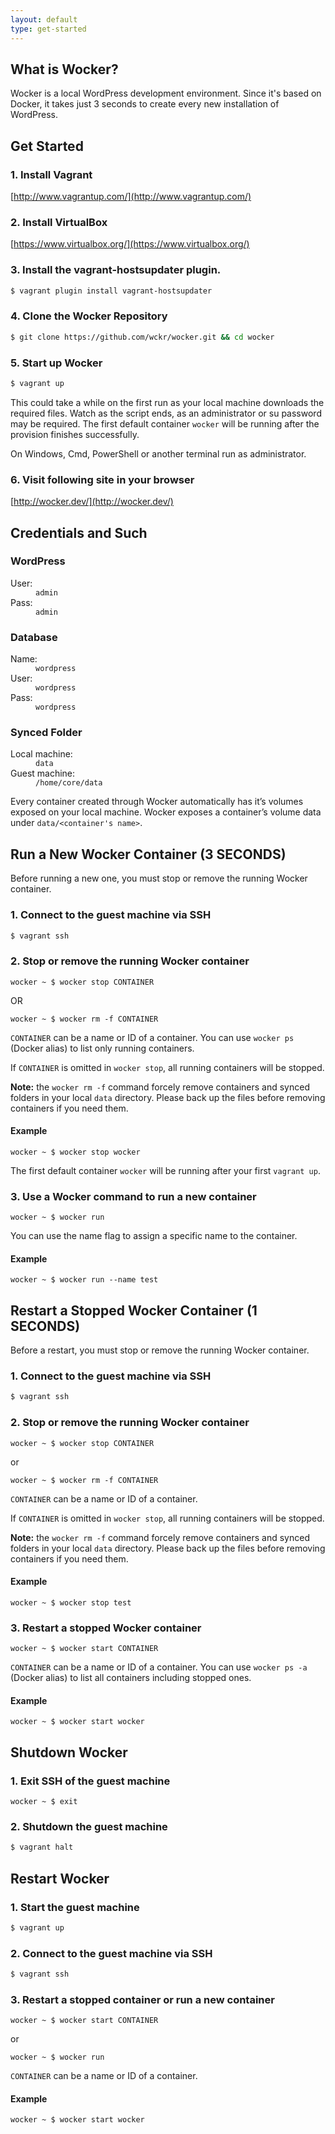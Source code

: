 ```yaml
---
layout: default
type: get-started
---
```


## What is Wocker?

Wocker is a local WordPress development environment. Since it's based on Docker, it takes just 3 seconds to create every new installation of WordPress.

## Get Started

### 1. Install Vagrant

[http://www.vagrantup.com/](http://www.vagrantup.com/)

### 2. Install VirtualBox

[https://www.virtualbox.org/](https://www.virtualbox.org/)

### 3. Install the vagrant-hostsupdater plugin.

```bash
$ vagrant plugin install vagrant-hostsupdater
```

### 4. Clone the Wocker Repository

```bash
$ git clone https://github.com/wckr/wocker.git && cd wocker
```

### 5. Start up Wocker

```bash
$ vagrant up
```

This could take a while on the first run as your local machine downloads the required files. Watch as the script ends, as an administrator or su password may be required. The first default container `wocker` will be running after the provision finishes successfully.

On Windows, Cmd, PowerShell or another terminal run as administrator.


### 6. Visit following site in your browser

[http://wocker.dev/](http://wocker.dev/)

## Credentials and Such

### WordPress

<dl class="dl_inline dl_10">
  <dt>User:</dt>
  <dd><code>admin</code></dd>

  <dt>Pass:</dt>
  <dd><code>admin</code></dd>
</dl>

### Database

<dl class="dl_inline dl_10">
  <dt>Name:</dt>
  <dd><code>wordpress</code></dd>

  <dt>User:</dt>
  <dd><code>wordpress</code></dd>

  <dt>Pass:</dt>
  <dd><code>wordpress</code></dd>
</dl>

### Synced Folder

<dl class="dl_inline dl_20">
  <dt>Local machine:</dt>
  <dd><code>data</code></dd>

  <dt>Guest machine:</dt>
  <dd><code>/home/core/data</code></dd>
</dl>

Every container created through Wocker automatically has it’s volumes exposed on your local machine. Wocker exposes a container’s volume data under `data/<container's name>`.

## Run a New Wocker Container (3 SECONDS)

Before running a new one, you must stop or remove the running Wocker container.

### 1. Connect to the guest machine via SSH

```bash
$ vagrant ssh
```

### 2. Stop or remove the running Wocker container

<div class="highlight">
  <pre><code data-lang="bash" class="language-bash"><span class="k">wocker ~ $ </span>wocker stop CONTAINER</code></pre>
</div>

OR

<div class="highlight">
  <pre><code data-lang="bash" class="language-bash"><span class="k">wocker ~ $ </span>wocker rm -f CONTAINER</code></pre>
</div>

`CONTAINER` can be a name or ID of a container. You can use `wocker ps` (Docker alias) to list only running containers.

If `CONTAINER` is omitted in `wocker stop`, all running containers will be stopped.

__Note:__ the `wocker rm -f` command forcely remove containers and synced folders in your local `data` directory. Please back up the files before removing containers if you need them.

#### Example

<div class="highlight">
  <pre><code data-lang="bash" class="language-bash"><span class="k">wocker ~ $ </span>wocker stop wocker</code></pre>
</div>

The first default container `wocker` will be running after your first `vagrant up`.


### 3. Use a Wocker command to run a new container

<div class="highlight">
  <pre><code data-lang="bash" class="language-bash"><span class="k">wocker ~ $ </span>wocker run</code></pre>
</div>

You can use the name flag to assign a specific name to the container.

#### Example

<div class="highlight">
  <pre><code data-lang="bash" class="language-bash"><span class="k">wocker ~ $ </span>wocker run --name test</code></pre>
</div>

## Restart a Stopped Wocker Container (1 SECONDS)

Before a restart, you must stop or remove the running Wocker container.

### 1. Connect to the guest machine via SSH

```bash
$ vagrant ssh
```

### 2. Stop or remove the running Wocker container

<div class="highlight">
  <pre><code data-lang="bash" class="language-bash"><span class="k">wocker ~ $ </span>wocker stop CONTAINER</code></pre>
</div>

or

<div class="highlight">
  <pre><code data-lang="bash" class="language-bash"><span class="k">wocker ~ $ </span>wocker rm -f CONTAINER</code></pre>
</div>

`CONTAINER` can be a name or ID of a container.

If `CONTAINER` is omitted in `wocker stop`, all running containers will be stopped.

__Note:__ the `wocker rm -f` command forcely remove containers and synced folders in your local `data` directory. Please back up the files before removing containers if you need them.

#### Example

<div class="highlight">
  <pre><code data-lang="bash" class="language-bash"><span class="k">wocker ~ $ </span>wocker stop test</code></pre>
</div>

### 3. Restart a stopped Wocker container

<div class="highlight">
  <pre><code data-lang="bash" class="language-bash"><span class="k">wocker ~ $ </span>wocker start CONTAINER</code></pre>
</div>

`CONTAINER` can be a name or ID of a container. You can use `wocker ps -a` (Docker alias) to list all containers including stopped ones.

#### Example

<div class="highlight">
  <pre><code data-lang="bash" class="language-bash"><span class="k">wocker ~ $ </span>wocker start wocker</code></pre>
</div>

## Shutdown Wocker

### 1. Exit SSH of the guest machine

<div class="highlight">
  <pre><code data-lang="bash" class="language-bash"><span class="k">wocker ~ $ </span>exit</code></pre>
</div>

### 2. Shutdown the guest machine

```bash
$ vagrant halt
```

## Restart Wocker

### 1. Start the guest machine

```bash
$ vagrant up
```

### 2. Connect to the guest machine via SSH

```bash
$ vagrant ssh
```

### 3. Restart a stopped container or run a new container

<div class="highlight">
  <pre><code data-lang="bash" class="language-bash"><span class="k">wocker ~ $ </span>wocker start CONTAINER</code></pre>
</div>

or

<div class="highlight">
  <pre><code data-lang="bash" class="language-bash"><span class="k">wocker ~ $ </span>wocker run</code></pre>
</div>

`CONTAINER` can be a name or ID of a container.

#### Example

<div class="highlight">
  <pre><code data-lang="bash" class="language-bash"><span class="k">wocker ~ $ </span>wocker start wocker</code></pre>
</div>
